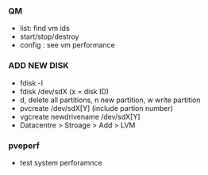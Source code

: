 ### QM
* list: find vm ids
* start/stop/destroy <vmid>
* config <vmid>: see vm performance

### ADD NEW DISK
* fdisk -l
* fdisk /dev/sdX (x = disk ID)
* d, delete all partitions, n new partition, w write partition
* pvcreate /dev/sdX[Y] (include partion number)
* vgcreate newdrivename /dev/sdX[Y]
* Datacentre > Stroage > Add > LVM

### pveperf
* test system perforamnce
